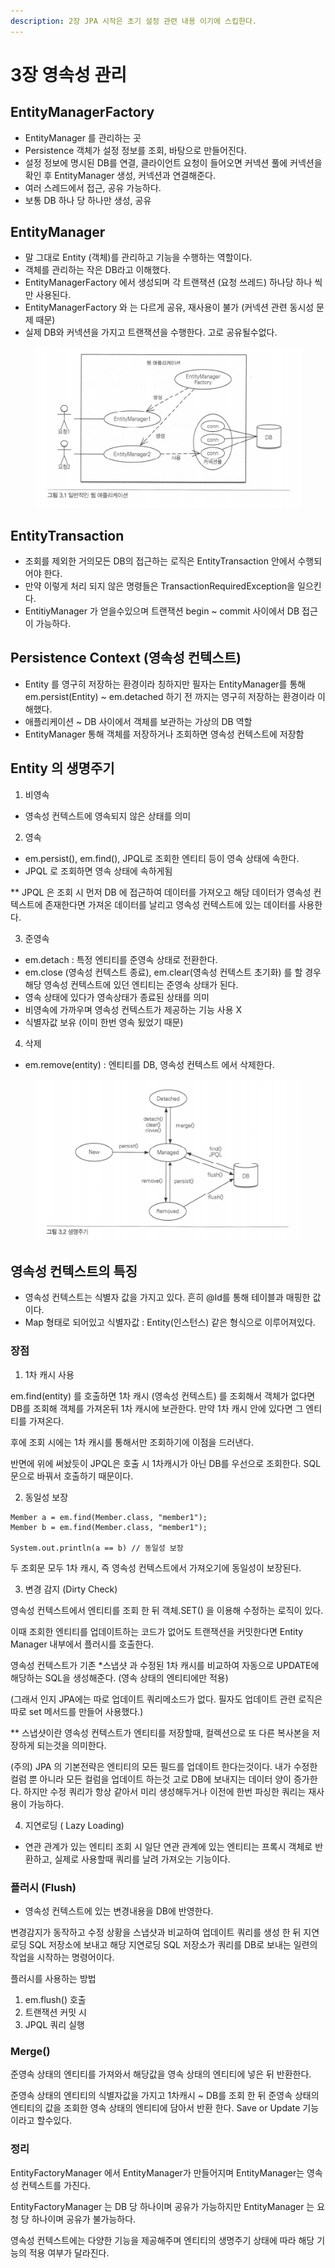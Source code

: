 ```yaml
---
description: 2장 JPA 시작은 초기 설정 관련 내용 이기에 스킵한다.
---
```


# 3장 영속성 관리

## EntityManagerFactory

* EntityManager 를 관리하는 곳
* Persistence 객체가 설정 정보를 조회, 바탕으로 만들어진다.
* 설정 정보에 명시된 DB를 연결, 클라이언트 요청이 들어오면 커넥션 풀에 커넥션을 확인 후 EntityManager 생성, 커넥션과 연결해준다.
* 여러 스레드에서 접근, 공유 가능하다.
* 보통 DB 하나 당 하나만 생성, 공유&#x20;

## &#x20;EntityManager

* 말 그대로 Entity (객체)를 관리하고 기능을 수행하는 역할이다.
* 객체를 관리하는 작은 DB라고 이해했다.
* EntityManagerFactory 에서 생성되며 각 트랜잭션 (요청  쓰레드) 하나당 하나 씩만 사용된다.
* EntityManagerFactory 와 는 다르게 공유, 재사용이 불가     (커넥션 관련 동시성 문제 때문)
* 실제 DB와 커넥션을 가지고 트랜잭션을 수행한다. 고로 공유될수없다.

<figure><img src="../.gitbook/assets/image (1) (1) (1) (1) (1).png" alt=""><figcaption></figcaption></figure>

## EntityTransaction

* 조회를 제외한 거의모든 DB의 접근하는 로직은 EntityTransaction 안에서 수행되어야 한다.
* 만약 이렇게 처리 되지 않은 명령들은 TransactionRequiredException을 일으킨다.
* EntitiyManager 가 얻을수있으며 트랜잭션 begin \~ commit 사이에서 DB 접근이 가능하다.

## Persistence Context (영속성 컨텍스트)

* Entity 를 영구히 저장하는 환경이라 칭하지만 필자는 EntityManager를 통해                      em.persist(Entity) \~ em.detached 하기 전 까지는 영구히 저장하는 환경이라 이해했다.
* 애플리케이션 \~ DB 사이에서 객체를 보관하는 가상의 DB 역할
* EntityManager 통해 객체를 저장하거나 조회하면 영속성 컨텍스트에 저장함



## Entity 의 생명주기

1. 비영속

* 영속성 컨텍스트에 영속되지 않은 상태를 의미

2. 영속

* em.persist(), em.find(), JPQL로 조회한 엔티티 등이 영속 상태에 속한다.
* JPQL 로 조회하면 영속 상태에 속하게됨

\*\* JPQL 은 조회 시 먼저 DB 에 접근하여 데이터를 가져오고 해당 데이터가 영속성 컨텍스트에 존재한다면 가져온 데이터를 날리고 영속성 컨텍스트에 있는 데이터를 사용한다.

3. 준영속

* em.detach : 특정 엔티티를 준영속 상태로 전환한다.
* em.close (영속성 컨텍스트 종료), em.clear(영속성 컨텍스트 초기화) 를 할 경우 해당 영속성 컨텍스트에 있던 엔티티는 준영속 상태가 된다.
* 영속 상태에 있다가 영속상태가 종료된 상태를 의미
* 비영속에 가까우며 영속성 컨텍스트가 제공하는 기능 사용 X&#x20;
* 식별자값 보유 (이미 한번 영속 됬었기 때문)

4. 삭제

* em.remove(entity) :  엔티티를 DB, 영속성 컨텍스트 에서 삭제한다.

<figure><img src="../.gitbook/assets/image (1) (1) (1) (1).png" alt=""><figcaption></figcaption></figure>

## 영속성 컨텍스트의 특징



* 영속성 컨텍스트는 식별자 값을 가지고 있다. 흔히 @Id를 통해 테이블과 매핑한 값이다.
* Map 형태로 되어있고 식별자값 : Entity(인스턴스) 같은 형식으로 이루어져있다.

### 장점

1. 1차 캐시 사용

em.find(entity) 를 호출하면 1차 캐시 (영속성 컨텍스트) 를 조회해서 객체가 없다면 DB를 조회해 객체를 가져온뒤 1차 캐시에 보관한다. 만약 1차 캐시 안에 있다면 그 엔티티를 가져온다.

후에 조회 시에는 1차 캐시를 통해서만 조회하기에 이점을 드러낸다.

반면에 위에 써놨듯이 JPQL은 호출 시 1차캐시가 아닌 DB를 우선으로 조회한다. SQL 문으로 바꿔서 호출하기 때문이다.

2. 동일성 보장

```
Member a = em.find(Member.class, "member1");
Member b = em.find(Member.class, "member1");

System.out.println(a == b) // 동일성 보장
```

두 조회문 모두 1차 캐시, 즉 영속성 컨텍스트에서 가져오기에 동일성이 보장된다.



3. 변경 감지 (Dirty Check)

영속성 컨텍스트에서 엔티티를 조회 한 뒤 객체.SET() 을 이용해 수정하는 로직이 있다.&#x20;

이때 조회한 엔티티를 업데이트하는 코드가 없어도 트랜잭션을  커밋한다면  Entity Manager  내부에서 플러시를 호출한다.&#x20;

영속성  컨텍스트가 기존 \*스냅샷 과 수정된 1차 캐시를 비교하여 자동으로 UPDATE에 해당하는 SQL을 생성해준다. (영속 상태의 엔티티에만 적용)

(그래서 인지 JPA에는 따로 업데이트 쿼리메소드가 없다. 필자도 업데이트 관련 로직은 따로 set 메서드를 만들어 사용했다.)

\*\* 스냅샷이란 영속성 컨텍스트가 엔티티를 저장할때, 컬렉션으로 또 다른 복사본을 저장하게 되는것을 의미한다.

(주의) JPA 의 기본전략은 엔티티의 모든 필드를 업데이트 한다는것이다. 내가 수정한 컬럼 뿐 아니라 모든 컬럼을 업데이트 하는것 고로 DB에 보내지는 데이터 양이 증가한다. 하지만 수정 쿼리가 항상 같아서 미리 생성해두거나 이전에 한번 파싱한 쿼리는 재사용이 가능하다.

4. 지연로딩 ( Lazy Loading)

* 연관 관계가 있는 엔티티 조회 시 일단 연관 관계에 있는 엔티티는 프록시 객체로 반환하고, 실제로 사용할때 쿼리를 날려 가져오는 기능이다.

### 플러시 (Flush)

* 영속성 컨텍스트에 있는 변경내용을 DB에 반영한다.

변경감지가 동작하고 수정 상황을 스냅샷과 비교하여 업데이트 쿼리를 생성 한 뒤 지연로딩 SQL 저장소에 보내고 해당 지연로딩 SQL 저장소가 쿼리를 DB로 보내는 일련의 작업을 시작하는 명령어이다.

플러시를 사용하는 방법

1. em.flush() 호출
2. 트랜잭션 커밋 시
3. JPQL 쿼리 실행&#x20;



### Merge()

준영속 상태의 엔티티를 가져와서 해당값을  영속 상태의 엔티티에 넣은 뒤 반환한다.

준영속 상태의 엔티티의 식별자값을 가지고 1차캐시 \~ DB를 조회 한 뒤   준영속 상태의 엔티티의 값을 조회한 영속 상태의 엔티티에 담아서 반환 한다. Save or Update 기능이라고 할수있다.



### 정리

EntityFactoryManager 에서 EntityManager가 만들어지며 EntityManager는 영속성 컨텍스트를 가진다.

EntityFactoryManager 는 DB 당 하나이며 공유가 가능하지만 EntityManager 는 요청 당 하나이며 공유가 불가능하다.

영속성 컨텍스트에는 다양한 기능을 제공해주며 엔티티의 생명주기 상태에 따라 해당 기능의 적용 여부가 달라진다.&#x20;





